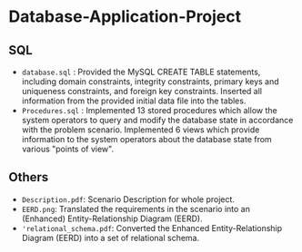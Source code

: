 # Database-Application-Project

## SQL
- `database.sql` : Provided the MySQL CREATE TABLE statements, including domain constraints, integrity constraints,
primary keys and uniqueness constraints, and foreign key constraints. Inserted all information from the provided initial data file into the tables.
- `Procedures.sql` : Implemented 13 stored procedures which allow the system operators to query and modify the database state in accordance with the problem scenario. Implemented 6 views which provide information to the system operators about the database state from various "points of view".

## Others
- `Description.pdf`: Scenario Description for whole project.
- `EERD.png`: Translated the requirements in the scenario into an (Enhanced) Entity-Relationship Diagram (EERD). 
- `'relational_schema.pdf`: Converted the Enhanced Entity-Relationship Diagram (EERD) into a set of relational schema.
